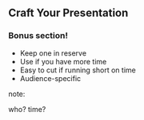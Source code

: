 ## Craft Your Presentation

### Bonus section!

* Keep one in reserve
* Use if you have more time
* Easy to cut if running short on time
* Audience-specific

note:

who?
time?
